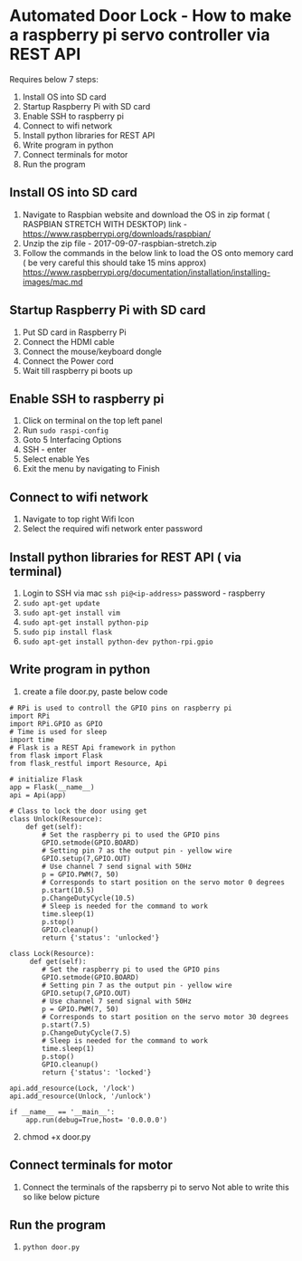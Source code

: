 
# Automated Door Lock - How to make a raspberry pi servo controller via REST API

Requires below 7 steps:
1. Install OS into SD card
2. Startup Raspberry Pi with SD card
3. Enable SSH to raspberry pi
4. Connect to wifi network
5. Install python libraries for REST API
6. Write program in python
7. Connect terminals for motor
8. Run the program


## Install OS into SD card
1. Navigate to Raspbian website and download the OS in zip format (
RASPBIAN STRETCH WITH DESKTOP)
link - https://www.raspberrypi.org/downloads/raspbian/
2. Unzip the zip file - 2017-09-07-raspbian-stretch.zip
3. Follow the commands in the below link to load the OS onto memory card ( be very careful this should take 15 mins approx)
https://www.raspberrypi.org/documentation/installation/installing-images/mac.md


## Startup Raspberry Pi with SD card
1. Put SD card in Raspberry Pi 
2. Connect the HDMI cable
3. Connect the mouse/keyboard dongle
4. Connect the Power cord
5. Wait till raspberry pi boots up


## Enable SSH to raspberry pi
1. Click on terminal on the top left panel
2. Run `sudo raspi-config`
3. Goto 5 Interfacing Options
4. SSH - enter
5. Select enable Yes
6. Exit the menu by navigating to Finish


## Connect to wifi network 
1. Navigate to top right Wifi Icon
2. Select the required wifi network enter password


## Install python libraries for REST API ( via terminal)
1. Login to SSH via mac `ssh pi@<ip-address>`
   password - raspberry 
2. `sudo apt-get update`
3. `sudo apt-get install vim`
4. `sudo apt-get install python-pip`
5. `sudo pip install flask`
6. `sudo apt-get install python-dev python-rpi.gpio`


## Write program in python
1. create a file door.py, paste below code

```
# RPi is used to controll the GPIO pins on raspberry pi
import RPi
import RPi.GPIO as GPIO
# Time is used for sleep
import time
# Flask is a REST Api framework in python
from flask import Flask
from flask_restful import Resource, Api

# initialize Flask
app = Flask(__name__)
api = Api(app)

# Class to lock the door using get
class Unlock(Resource):
    def get(self):
        # Set the raspberry pi to used the GPIO pins
        GPIO.setmode(GPIO.BOARD)
        # Setting pin 7 as the output pin - yellow wire
        GPIO.setup(7,GPIO.OUT)
        # Use channel 7 send signal with 50Hz
        p = GPIO.PWM(7, 50)
        # Corresponds to start position on the servo motor 0 degrees
        p.start(10.5)
        p.ChangeDutyCycle(10.5)
        # Sleep is needed for the command to work
        time.sleep(1)
        p.stop()
        GPIO.cleanup()
        return {'status': 'unlocked'}

class Lock(Resource):
     def get(self):
        # Set the raspberry pi to used the GPIO pins
        GPIO.setmode(GPIO.BOARD)
        # Setting pin 7 as the output pin - yellow wire
        GPIO.setup(7,GPIO.OUT)
        # Use channel 7 send signal with 50Hz
        p = GPIO.PWM(7, 50)
        # Corresponds to start position on the servo motor 30 degrees
        p.start(7.5)
        p.ChangeDutyCycle(7.5)
        # Sleep is needed for the command to work
        time.sleep(1)
        p.stop()
        GPIO.cleanup()
        return {'status': 'locked'}

api.add_resource(Lock, '/lock')
api.add_resource(Unlock, '/unlock')

if __name__ == '__main__':
    app.run(debug=True,host= '0.0.0.0')
```
2. chmod +x door.py

## Connect terminals for motor
1. Connect the terminals of the rapsberry pi to servo
   Not able to write this so like below picture

## Run the program
1. `python door.py`
